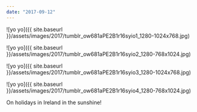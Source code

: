 ```yaml
---
date: "2017-09-12"
---
```


![yo yo]({{ site.baseurl }}/assets/images/2017/tumblr_ow681aPE2B1r16syio1_1280-1024x768.jpg)

![yo yo]({{ site.baseurl }}/assets/images/2017/tumblr_ow681aPE2B1r16syio2_1280-768x1024.jpg)

![yo yo]({{ site.baseurl }}/assets/images/2017/tumblr_ow681aPE2B1r16syio3_1280-1024x768.jpg)

![yo yo]({{ site.baseurl }}/assets/images/2017/tumblr_ow681aPE2B1r16syio4_1280-768x1024.jpg)

On holidays in Ireland in the sunshine!
